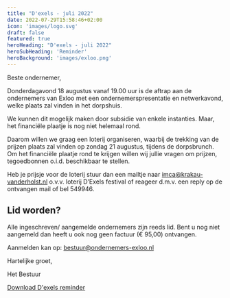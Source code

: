 ```yaml
---
title: "D'exels - juli 2022"
date: 2022-07-29T15:58:46+02:00
icon: 'images/logo.svg'
draft: false
featured: true
heroHeading: "D'exels - juli 2022"
heroSubHeading: 'Reminder'
heroBackground: 'images/exloo.png'
---
```


Beste ondernemer,


Donderdagavond 18 augustus vanaf 19.00 uur is de aftrap aan de ondernemers van Exloo met een ondernemerspresentatie en netwerkavond, welke plaats zal vinden in het dorpshuis.

We kunnen dit mogelijk maken door subsidie van enkele instanties. Maar, het financiële plaatje is nog niet helemaal rond.

Daarom willen we graag een loterij organiseren, waarbij de trekking van de prijzen plaats zal vinden op zondag 21 augustus, tijdens de dorpsbrunch. Om het financiële plaatje rond te krijgen willen wij jullie vragen om prijzen, tegoedbonnen o.i.d. beschikbaar te stellen.

Heb je prijsje voor de loterij stuur dan een mailtje naar imca@krakau-vanderholst.nl o.v.v. loterij D’Exels festival of reageer d.m.v. een reply op de ontvangen mail of bel 549946.
## Lid worden?
Alle ingeschreven/ aangemelde ondernemers zijn reeds lid. Bent u nog niet aangemeld dan heeft u ook nog geen factuur (€ 95,00) ontvangen.

Aanmelden kan op: bestuur@ondernemers-exloo.nl

Hartelijke groet,

Het Bestuur


[Download  D'exels reminder](../../documenten/overig/dexels202207.pdf)
